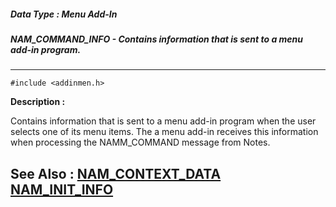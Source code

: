 ##### Data Type : Menu Add-In
##### NAM_COMMAND_INFO - Contains information that is sent to a menu add-in program.
---
```
#include <addinmen.h>
```
**Description :**

Contains information that is sent to a menu add-in program when the user 
selects one of its menu items.  The a menu add-in receives this information 
when processing the NAMM_COMMAND message from Notes.

**See Also :**
[NAM_CONTEXT_DATA](/reference/Data/NAM_CONTEXT_DATA)
[NAM_INIT_INFO](/reference/Data/NAM_INIT_INFO)
---
